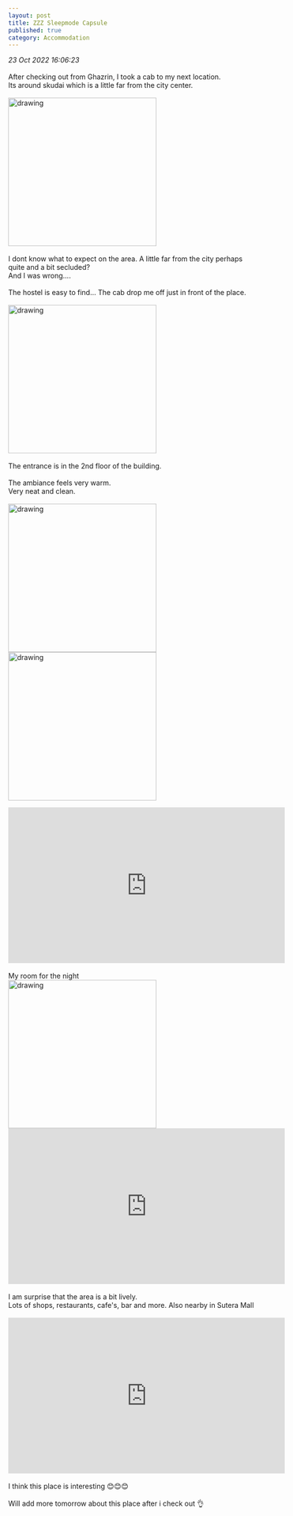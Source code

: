 ```yaml
---
layout: post
title: ZZZ Sleepmode Capsule
published: true
category: Accommodation
---
```

_23 Oct 2022 16:06:23_
<br>
<br>
After checking out from Ghazrin, I took a cab to my next location.
<br>
Its around skudai which is a little far from the city center.
<br>
<br>
<img src="https://drive.google.com/uc?export=view&id=10eP0EWy_aLAfDk453IMuCwq9j7AhvUGv" alt="drawing" width="300"/>
<br>
<br>
I dont know what to expect on the area. A little far from the city perhaps quite and a bit secluded?
<br>
And I was wrong....
<br>
<br>
The hostel is easy to find... The cab drop me off just in front of the place.
<br>
<br>
<img src="https://drive.google.com/uc?export=view&id=19Jr2VVHv-jUThs0KHJPv-d5z0OCEBwsY" alt="drawing" width="300"/>
<br>
<br>
The entrance is in the 2nd floor of the building.
<br>
<br>
The ambiance feels very warm.
<br>
Very neat and clean.
<br>
<br>
<img src="https://drive.google.com/uc?export=view&id=1Jwdg_Z4u20TpXA66Ko4X4-LyYfGO0HLM" alt="drawing" width="300"/> <img src="https://drive.google.com/uc?export=view&id=1lqQodtfS8Iffm8v_3iiVB4Ms0q_OgQQM" alt="drawing" width="300"/>
<br>
<iframe width="560" height="315"
src="https://www.youtube.com/embed/X3Gb8SOGM-Y"
frameborder="0" 
allow="accelerometer; autoplay; encrypted-media; gyroscope; picture-in-picture" 
allowfullscreen></iframe>
<br>
<br>
My room for the night
<br>
<img src="https://drive.google.com/uc?export=view&id=1m6exLCNY9cSFf-YnceMWHZuN5ylKKPdC" alt="drawing" width="300"/>
<br>
<iframe width="560" height="315"
src="https://www.youtube.com/embed/WxmizwBLUkY"
frameborder="0" 
allow="accelerometer; autoplay; encrypted-media; gyroscope; picture-in-picture" 
allowfullscreen></iframe>
<br>
<br>
I am surprise that the area is a bit lively.
<br>
Lots of shops, restaurants, cafe's, bar and more. Also nearby in Sutera Mall
<br>
<br>
<iframe width="560" height="315"
src="https://www.youtube.com/embed/C6ALdjCccE4"
frameborder="0" 
allow="accelerometer; autoplay; encrypted-media; gyroscope; picture-in-picture" 
allowfullscreen></iframe>
<br>
<br>
I think this place is interesting 😊😊😊
<br>
<br>
Will add more tomorrow about this place after i check out 👌
